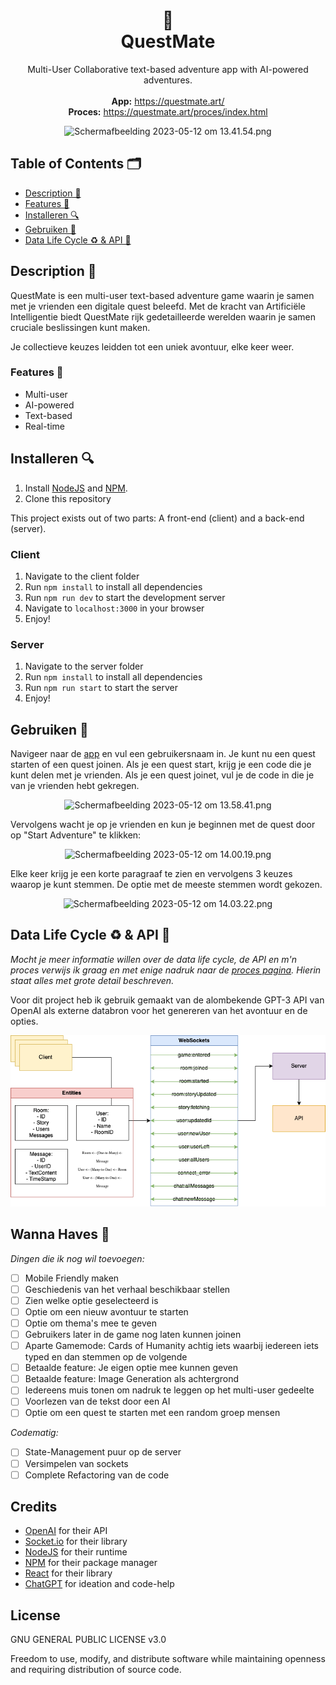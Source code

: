 <h1 align='center'>
  📜 <br>
  QuestMate
</h1>
<p align="center">
  Multi-User Collaborative text-based adventure app with AI-powered adventures.
  <br> <br>
      <strong>App:</strong> <a href="https://questmate.art/"> https://questmate.art/ </a> <br>
  <strong>Proces:</strong> <a href="https://questmate.art/proces/index.html"> https://questmate.art/proces/index.html </a>
</p>

<div align="center">

![Scherm­afbeelding 2023-05-12 om 13.41.54.png](readme%2FScherm%C2%ADafbeelding%202023-05-12%20om%2013.41.54.png)

</div>

## Table of Contents 🗂
- [Description 📝](#description)
- [Features 🌟](#features)
- [Installeren 🔍](#install)
- [Gebruiken 🔧](#usage)
- [Data Life Cycle ♻️ & API 📡](#data-life-cycle)


## Description 📝
QuestMate is een multi-user text-based adventure game waarin je samen met je vrienden 
een digitale quest beleefd. Met de kracht van Artificiële Intelligentie biedt QuestMate
rijk gedetailleerde werelden waarin je samen cruciale beslissingen kunt maken.

Je collectieve keuzes leidden tot een uniek avontuur, elke keer weer.

### Features 🌟
- Multi-user
- AI-powered 
- Text-based
- Real-time

## Installeren 🔍
1. Install [NodeJS](https://nodejs.org/en/) and [NPM](https://www.npmjs.com/).
2. Clone this repository

This project exists out of two parts: A front-end (client) and a back-end (server).

### Client
1. Navigate to the client folder
2. Run `npm install` to install all dependencies
3. Run `npm run dev` to start the development server
4. Navigate to `localhost:3000` in your browser
5. Enjoy!

### Server
1. Navigate to the server folder
2. Run `npm install` to install all dependencies
3. Run `npm run start` to start the server
4. Enjoy!

## Gebruiken 🔧

Navigeer naar de [app](https://questmate.art/) en vul een gebruikersnaam in. 
Je kunt nu een quest starten of een quest joinen. Als je een quest start, krijg 
je een code die je kunt delen met je vrienden. Als je een quest joinet, vul je de 
code in die je van je vrienden hebt gekregen.

<div align="center">

![Scherm­afbeelding 2023-05-12 om 13.58.41.png](readme%2FScherm%C2%ADafbeelding%202023-05-12%20om%2013.58.41.png)

</div>

Vervolgens wacht je op je vrienden en kun je beginnen met de quest door op "Start Adventure" te klikken:

<div align="center">

![Scherm­afbeelding 2023-05-12 om 14.00.19.png](readme%2FScherm%C2%ADafbeelding%202023-05-12%20om%2014.00.19.png)

</div>

Elke keer krijg je een korte paragraaf te zien en vervolgens 3 keuzes waarop je kunt stemmen. De optie met de meeste stemmen wordt gekozen.

<div align="center">

![Scherm­afbeelding 2023-05-12 om 14.03.22.png](readme%2FScherm%C2%ADafbeelding%202023-05-12%20om%2014.03.22.png)

</div>

## Data Life Cycle ♻️ & API 📡

_Mocht je meer informatie willen over de data life cycle, de API en m'n 
proces verwijs ik graag en met enige nadruk naar de 
[proces pagina](https://questmate.art/proces/index.html). 
Hierin staat alles met grote detail beschreven._

Voor dit project heb ik gebruik gemaakt van de alombekende GPT-3 API van OpenAI als 
externe databron voor het genereren van het avontuur en de opties.

<div align="center">

![datamodel.drawio.png](readme%2Fdatamodel.drawio.png)

</div>

## Wanna Haves 🌠
_Dingen die ik nog wil toevoegen:_
- [ ] Mobile Friendly maken
- [ ] Geschiedenis van het verhaal beschikbaar stellen
- [ ] Zien welke optie geselecteerd is
- [ ] Optie om een nieuw avontuur te starten
- [ ] Optie om thema's mee te geven
- [ ] Gebruikers later in de game nog laten kunnen joinen
- [ ] Aparte Gamemode: Cards of Humanity achtig iets waarbij iedereen iets typed en dan stemmen op de volgende
- [ ] Betaalde feature: Je eigen optie mee kunnen geven
- [ ] Betaalde feature: Image Generation als achtergrond
- [ ] Iedereens muis tonen om nadruk te leggen op het multi-user gedeelte
- [ ] Voorlezen van de tekst door een AI
- [ ] Optie om een quest te starten met een random groep mensen

_Codematig:_
- [ ] State-Management puur op de server
- [ ] Versimpelen van sockets
- [ ] Complete Refactoring van de code

## Credits
- [OpenAI](https://openai.com/) for their API
- [Socket.io](https://socket.io/) for their library
- [NodeJS](https://nodejs.org/en/) for their runtime
- [NPM](https://www.npmjs.com/) for their package manager
- [React](https://reactjs.org/) for their library
- [ChatGPT](https://chat.openai.com/) for ideation and code-help

## License
GNU GENERAL PUBLIC LICENSE v3.0

Freedom to use, modify, and distribute software while 
maintaining openness and requiring distribution of source code.